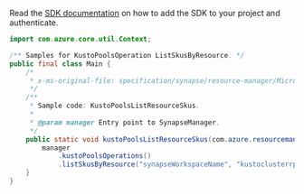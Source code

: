 Read the [SDK documentation](https://github.com/Azure/azure-sdk-for-java/blob/azure-resourcemanager-synapse_1.0.0-beta.3/sdk/synapse/azure-resourcemanager-synapse/README.md) on how to add the SDK to your project and authenticate.

```java
import com.azure.core.util.Context;

/** Samples for KustoPoolsOperation ListSkusByResource. */
public final class Main {
    /*
     * x-ms-original-file: specification/synapse/resource-manager/Microsoft.Synapse/preview/2021-06-01-preview/examples/KustoPoolsListResourceSkus.json
     */
    /**
     * Sample code: KustoPoolsListResourceSkus.
     *
     * @param manager Entry point to SynapseManager.
     */
    public static void kustoPoolsListResourceSkus(com.azure.resourcemanager.synapse.SynapseManager manager) {
        manager
            .kustoPoolsOperations()
            .listSkusByResource("synapseWorkspaceName", "kustoclusterrptest4", "kustorptest", Context.NONE);
    }
}
```

